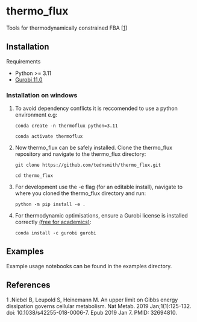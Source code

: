 # thermo_flux
Tools for thermodynamically constrained FBA [[1](#references)]


## Installation

Requirements
- Python >= 3.11
- [Gurobi 11.0](https://support.gurobi.com/hc/en-us/articles/360044290292-How-do-I-install-Gurobi-for-Python-)


### Installation on windows 
	
1. To avoid dependency conflicts it is reccomended to use a python environment e.g:

	```conda create -n thermoflux python=3.11```
	 
	```conda activate thermoflux```

2. Now thermo_flux can be safely installed. Clone the thermo_flux repository and navigate to the thermo_flux directory:
  
	```git clone https://github.com/tednsmith/thermo_flux.git```

	```cd thermo_flux```

3. For development use the -e flag (for an editable install), navigate to where you cloned the thermo_flux directory and run:

	```python -m pip install -e .``` 
	
4. For thermodynamic optimisations, ensure a Gurobi license is installed correctly [(free for academics)](https://www.gurobi.com/academia/academic-program-and-licenses/):

	```conda install -c gurobi gurobi```
	

## Examples 

Example usage notebooks can be found in the examples directory. 


## References 
1 .Niebel B, Leupold S, Heinemann M. An upper limit on Gibbs energy dissipation governs cellular metabolism. Nat Metab. 2019 Jan;1(1):125-132. doi: 10.1038/s42255-018-0006-7. Epub 2019 Jan 7. PMID: 32694810.
